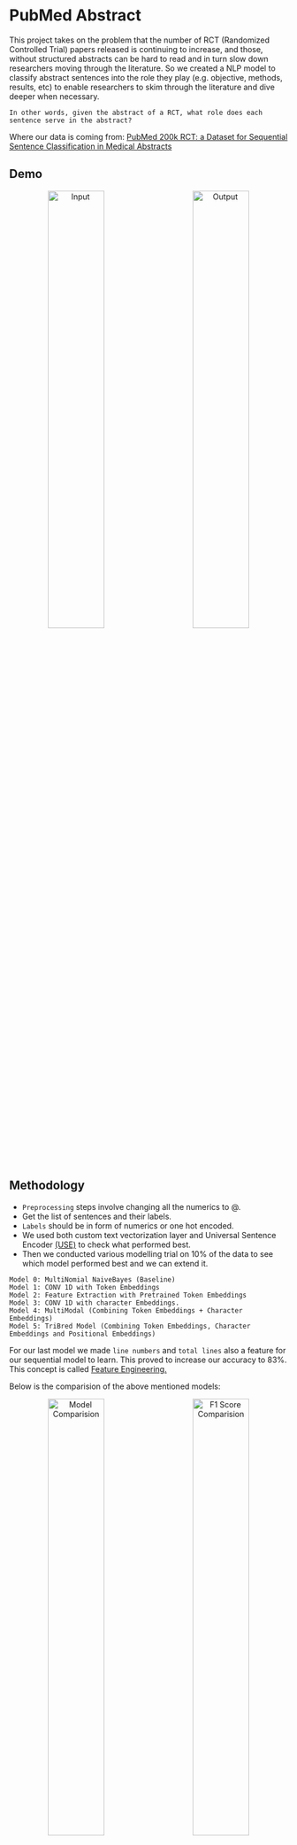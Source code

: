 
# PubMed Abstract

This project takes on the problem that the number of RCT (Randomized Controlled Trial)
papers released is continuing to increase, and those, without 
structured abstracts can be hard to read and in turn slow down 
researchers moving through the literature. So we created a NLP 
model to classify abstract sentences into the role they play 
(e.g. objective, methods, results, etc) to enable researchers 
to skim through the literature and dive deeper when necessary.

```
In other words, given the abstract of a RCT, what role does each sentence serve in the abstract?
```

Where our data is coming from: [PubMed 200k RCT: a Dataset for Sequential Sentence Classification in Medical Abstracts](https://arxiv.org/abs/1710.06071)

## Demo

<p align="center">
  <img alt="Input" src="https://github.com/khushimitr/PubMedAbstracts/blob/main/images/Screenshot_1.png" width="45%">
&nbsp; &nbsp; &nbsp; &nbsp;
  <img alt="Output" src="https://github.com/khushimitr/PubMedAbstracts/blob/main/images/Screenshot_2.png" width="45%">
</p>

## Methodology

* `Preprocessing` steps involve changing all the numerics to @.
* Get the list of sentences and their labels. 
* `Labels` should be in form of numerics or one hot encoded.
* We used both custom text vectorization layer and Universal Sentence Encoder [(USE)](https://www.tensorflow.org/hub/tutorials/semantic_similarity_with_tf_hub_universal_encoder) to check what performed best.
* Then we conducted various modelling trial on 10% of the data to see which model performed best and we can extend it.

```
Model 0: MultiNomial NaiveBayes (Baseline)
Model 1: CONV 1D with Token Embeddings
Model 2: Feature Extraction with Pretrained Token Embeddings
Model 3: CONV 1D with character Embeddings.
Model 4: MultiModal (Combining Token Embeddings + Character Embeddings)
Model 5: TriBred Model (Combining Token Embeddings, Character Embeddings and Positional Embeddings)
```

For our last model we made `line numbers` and `total lines` also a feature for our sequential model to learn.
This proved to increase our accuracy to 83%. This concept is called [Feature Engineering.](https://towardsdatascience.com/what-is-feature-engineering-importance-tools-and-techniques-for-machine-learning-2080b0269f10#:~:text=Feature%20engineering%20is%20the%20process,design%20and%20train%20better%20features.)

Below is the comparision of the above mentioned models:

<p align="center">
  <img alt="Model Comparision" src="https://github.com/khushimitr/PubMedAbstracts/blob/main/images/model_compare_20k_rct.png" width="45%">
&nbsp; &nbsp; &nbsp; &nbsp;
  <img alt="F1 Score Comparision" src="https://github.com/khushimitr/PubMedAbstracts/blob/main/images/f1_score.png" width="45%">
</p>

Now, we took the best two models and trained them on whole dataset.

These models were:
* Model 1: CONV 1D with Token Embeddings
* Model 5: TriBred Model (Combining Token Embeddings, Character Embeddings and Positional Embeddings)


## Weights
Weights of the two top models trained on whole dataset can be found [here](https://drive.google.com/drive/folders/1-1pO1nFpF3uR9F0RyHlh5FYX7C7_5HWo?usp=sharing).

Below is the layer architecure of both the models:

**Model 1:**

![App ScreenShot](https://github.com/khushimitr/PubMedAbstracts/blob/main/images/Model_1_Conv1D.png)

**Model 2:**

![App ScreenShot](https://github.com/khushimitr/PubMedAbstracts/blob/main/images/model_2_tribrid.png)

## Model
The best performing model which acheives an accuracy of 87% can be found [here](https://drive.google.com/drive/folders/1074IigKywor7jZVaJZLDgxgEJ18C0pai?usp=sharing).

### Loading Model

```
model_path = "PubMed/pubmed_200k_model"
model = tf.keras.models.load_model(model_path,custom_objects={"TextVectorization": TextVectorization,"KerasLayer": hub.KerasLayer})
```

## Run Inferences

* You can either use the json

```
    with open("json_filepath","r") as f:
        doc = json.load(f)
    
    make_predictions(doc[0]["abstract"])
```

* You can also copy paste any abstract

```
    doc = "Your abstract that you wish to skim"
    make_predictions(doc)
```

## Some Example Outputs

<p align="center">
  <img alt="Input" src="https://github.com/khushimitr/PubMedAbstracts/blob/main/images/Screenshot_3.png" width="45%">
&nbsp; &nbsp; &nbsp; &nbsp;
  <img alt="Output" src="https://github.com/khushimitr/PubMedAbstracts/blob/main/images/Screenshot_4.png" width="45%">
</p>

<p align="center">
  <img alt="Input" src="https://github.com/khushimitr/PubMedAbstracts/blob/main/images/Screenshot_5.png" width="45%">
&nbsp; &nbsp; &nbsp; &nbsp;
  <img alt="Output" src="https://github.com/khushimitr/PubMedAbstracts/blob/main/images/Screenshot_6.png" width="45%">
</p>

